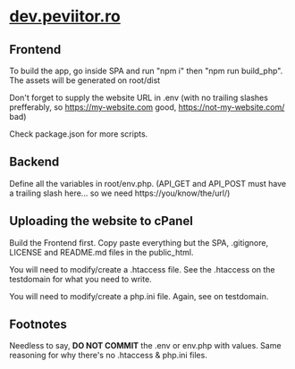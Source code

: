 # [dev.peviitor.ro](https://dev.peviitor.ro)

## Frontend
To build the app, go inside SPA and run "npm i" then "npm run build_php". The assets will be generated on root/dist

Don't forget to supply the website URL in .env (with no trailing slashes prefferably, so https://my-website.com good, https://not-my-website.com/ bad)

Check package.json for more scripts.

## Backend

Define all the variables in root/env.php. (API_GET and API_POST must have a trailing slash here... so we need https://you/know/the/url/)

## Uploading the website to cPanel

Build the Frontend first. Copy paste everything but the SPA, .gitignore, LICENSE and README.md files in the public_html.

You will need to modify/create a .htaccess file. See the .htaccess on the testdomain for what you need to write.

You will need to modify/create a php.ini file. Again, see on testdomain.

## Footnotes

Needless to say, **DO NOT COMMIT** the .env or env.php with values. Same reasoning for why there's no .htaccess & php.ini files.
